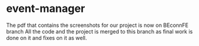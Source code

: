 # event-manager

The pdf that contains the screenshots for our project is now on BEconnFE branch
All the code and the project is merged to this branch as final work is done on it and fixes on it as well.
